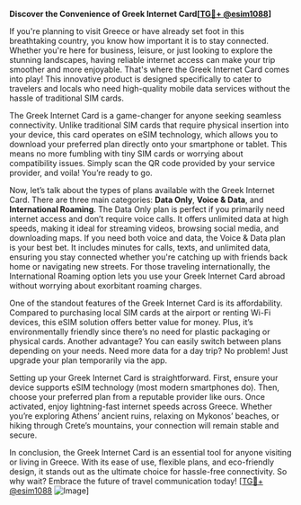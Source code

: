 **Discover the Convenience of Greek Internet Card[[TG💪+ @esim1088](https://t.me/s/esim1088)]**

If you're planning to visit Greece or have already set foot in this breathtaking country, you know how important it is to stay connected. Whether you're here for business, leisure, or just looking to explore the stunning landscapes, having reliable internet access can make your trip smoother and more enjoyable. That's where the Greek Internet Card comes into play! This innovative product is designed specifically to cater to travelers and locals who need high-quality mobile data services without the hassle of traditional SIM cards.

The Greek Internet Card is a game-changer for anyone seeking seamless connectivity. Unlike traditional SIM cards that require physical insertion into your device, this card operates on eSIM technology, which allows you to download your preferred plan directly onto your smartphone or tablet. This means no more fumbling with tiny SIM cards or worrying about compatibility issues. Simply scan the QR code provided by your service provider, and voila! You’re ready to go.

Now, let’s talk about the types of plans available with the Greek Internet Card. There are three main categories: **Data Only**, **Voice & Data**, and **International Roaming**. The Data Only plan is perfect if you primarily need internet access and don’t require voice calls. It offers unlimited data at high speeds, making it ideal for streaming videos, browsing social media, and downloading maps. If you need both voice and data, the Voice & Data plan is your best bet. It includes minutes for calls, texts, and unlimited data, ensuring you stay connected whether you're catching up with friends back home or navigating new streets. For those traveling internationally, the International Roaming option lets you use your Greek Internet Card abroad without worrying about exorbitant roaming charges.

One of the standout features of the Greek Internet Card is its affordability. Compared to purchasing local SIM cards at the airport or renting Wi-Fi devices, this eSIM solution offers better value for money. Plus, it’s environmentally friendly since there’s no need for plastic packaging or physical cards. Another advantage? You can easily switch between plans depending on your needs. Need more data for a day trip? No problem! Just upgrade your plan temporarily via the app.

Setting up your Greek Internet Card is straightforward. First, ensure your device supports eSIM technology (most modern smartphones do). Then, choose your preferred plan from a reputable provider like ours. Once activated, enjoy lightning-fast internet speeds across Greece. Whether you’re exploring Athens’ ancient ruins, relaxing on Mykonos’ beaches, or hiking through Crete’s mountains, your connection will remain stable and secure.

In conclusion, the Greek Internet Card is an essential tool for anyone visiting or living in Greece. With its ease of use, flexible plans, and eco-friendly design, it stands out as the ultimate choice for hassle-free connectivity. So why wait? Embrace the future of travel communication today! [[TG💪+ @esim1088](https://t.me/s/esim1088) ![Image](https://i.postimg.cc/Y0z9fWf4/image.png)]